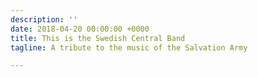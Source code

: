 ```yaml
---
description: ''
date: 2018-04-20 00:00:00 +0000
title: This is the Swedish Central Band
tagline: A tribute to the music of the Salvation Army

---
```

